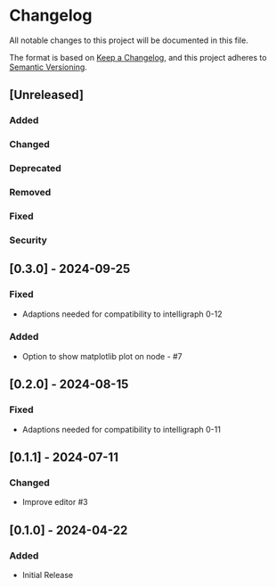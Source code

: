 # Changelog
All notable changes to this project will be documented in this file.

The format is based on [Keep a Changelog](https://keepachangelog.com/en/1.0.0/),
and this project adheres to [Semantic Versioning](https://semver.org/spec/v2.0.0.html).

## [Unreleased]
### Added
### Changed
### Deprecated
### Removed
### Fixed
### Security

## [0.3.0] - 2024-09-25
### Fixed
- Adaptions needed for compatibility to intelligraph 0-12

### Added
- Option to show matplotlib plot on node - #7

## [0.2.0] - 2024-08-15
### Fixed
- Adaptions needed for compatibility to intelligraph 0-11

## [0.1.1] - 2024-07-11
### Changed
- Improve editor #3

## [0.1.0] - 2024-04-22
### Added
 - Initial Release